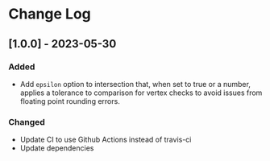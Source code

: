 # Change Log

## [1.0.0] - 2023-05-30

### Added

- Add `epsilon` option to intersection that, when set to true or a number, applies
  a tolerance to comparison for vertex checks to avoid issues from floating point
  rounding errors.

### Changed

- Update CI to use Github Actions instead of travis-ci
- Update dependencies
